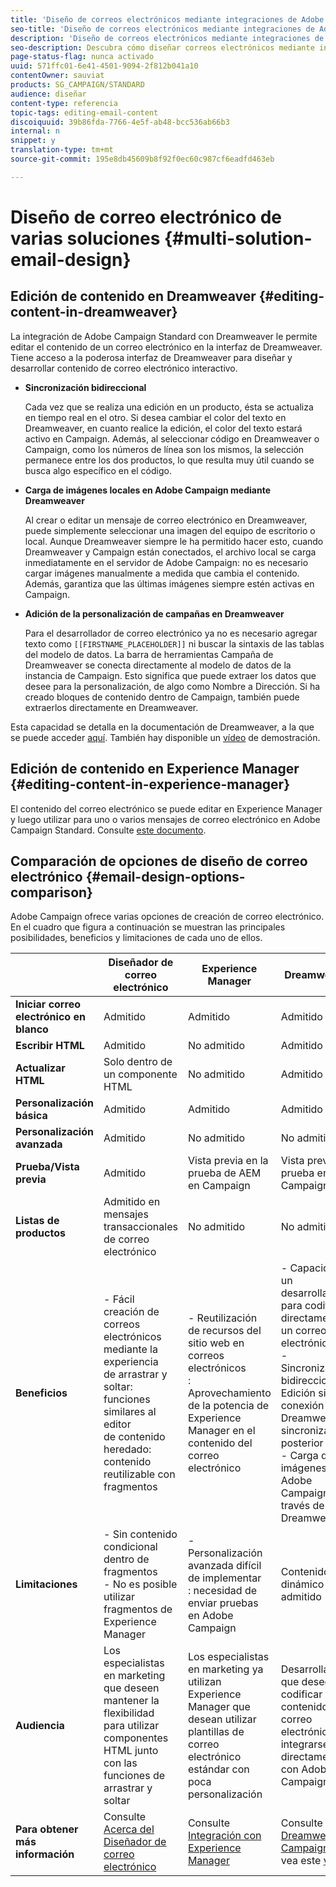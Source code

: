 ```yaml
---
title: 'Diseño de correos electrónicos mediante integraciones de Adobe Campaign '
seo-title: 'Diseño de correos electrónicos mediante integraciones de Adobe Campaign  '
description: 'Diseño de correos electrónicos mediante integraciones de Adobe Campaign '
seo-description: Descubra cómo diseñar correos electrónicos mediante integraciones de Adobe Campaign en el Diseñador de correo electrónico.
page-status-flag: nunca activado
uuid: 571ffc01-6e41-4501-9094-2f812b041a10
contentOwner: sauviat
products: SG_CAMPAIGN/STANDARD
audience: diseñar
content-type: referencia
topic-tags: editing-email-content
discoiquuid: 39b86fda-7766-4e5f-ab48-bcc536ab66b3
internal: n
snippet: y
translation-type: tm+mt
source-git-commit: 195e8db45609b8f92f0ec60c987cf6eadfd463eb

---
```


# Diseño de correo electrónico de varias soluciones {#multi-solution-email-design}

## Edición de contenido en Dreamweaver {#editing-content-in-dreamweaver}

La integración de Adobe Campaign Standard con Dreamweaver le permite editar el contenido de un correo electrónico en la interfaz de Dreamweaver. Tiene acceso a la poderosa interfaz de Dreamweaver para diseñar y desarrollar contenido de correo electrónico interactivo.

* **Sincronización bidireccional**

   Cada vez que se realiza una edición en un producto, ésta se actualiza en tiempo real en el otro. Si desea cambiar el color del texto en Dreamweaver, en cuanto realice la edición, el color del texto estará activo en Campaign. Además, al seleccionar código en Dreamweaver o Campaign, como los números de línea son los mismos, la selección permanece entre los dos productos, lo que resulta muy útil cuando se busca algo específico en el código.

* **Carga de imágenes locales en Adobe Campaign mediante Dreamweaver**

   Al crear o editar un mensaje de correo electrónico en Dreamweaver, puede simplemente seleccionar una imagen del equipo de escritorio o local. Aunque Dreamweaver siempre le ha permitido hacer esto, cuando Dreamweaver y Campaign están conectados, el archivo local se carga inmediatamente en el servidor de Adobe Campaign: no es necesario cargar imágenes manualmente a medida que cambia el contenido. Además, garantiza que las últimas imágenes siempre estén activas en Campaign.

* **Adición de la personalización de campañas en Dreamweaver**

   Para el desarrollador de correo electrónico ya no es necesario agregar texto como `[[FIRSTNAME_PLACEHOLDER]]` ni buscar la sintaxis de las tablas del modelo de datos. La barra de herramientas Campaña de Dreamweaver se conecta directamente al modelo de datos de la instancia de Campaign. Esto significa que puede extraer los datos que desee para la personalización, de algo como Nombre a Dirección. Si ha creado bloques de contenido dentro de Campaign, también puede extraerlos directamente en Dreamweaver.

Esta capacidad se detalla en la documentación de Dreamweaver, a la que se puede acceder [aquí](https://helpx.adobe.com/dreamweaver/using/working-with-dreamweaver-and-campaign.html). También hay disponible un [vídeo](https://helpx.adobe.com/campaign/kt/acs/using/acs-dreamweaver-integration-feature-video-use.html) de demostración.

## Edición de contenido en Experience Manager {#editing-content-in-experience-manager}

El contenido del correo electrónico se puede editar en Experience Manager y luego utilizar para uno o varios mensajes de correo electrónico en Adobe Campaign Standard. Consulte [este documento](../../integrating/using/integrating-with-experience-manager.md).

## Comparación de opciones de diseño de correo electrónico {#email-design-options-comparison}

Adobe Campaign ofrece varias opciones de creación de correo electrónico. En el cuadro que figura a continuación se muestran las principales posibilidades, beneficios y limitaciones de cada uno de ellos.

<table> 
 <thead> 
  <tr> 
   <th> </th> 
   <th> Diseñador de correo electrónico<br /> </th> 
   <th> Experience Manager<br /> </th> 
   <th> Dreamweaver<br /> </th> 
  </tr> 
 </thead> 
 <tbody> 
  <tr> 
   <td> <strong>Iniciar correo electrónico en blanco</strong><br /> </td> 
   <td> Admitido<br /> </td> 
   <td> Admitido<br /> </td> 
   <td> Admitido<br /> </td> 
  </tr> 
  <tr> 
   <td> <strong>Escribir HTML</strong><br /> </td> 
   <td> Admitido<br /> </td> 
   <td> No admitido<br /> </td> 
   <td> Admitido<br /> </td> 
  </tr> 
  <tr> 
   <td> <strong>Actualizar HTML</strong><br /> </td> 
   <td> Solo dentro de un componente HTML<br /> </td> 
   <td> No admitido<br /> </td> 
   <td> Admitido<br /> </td> 
  </tr> 
  <tr> 
   <td> <strong>Personalización básica</strong><br /> </td> 
   <td> Admitido<br /> </td> 
   <td> Admitido<br /> </td> 
   <td> Admitido<br /> </td> 
  </tr> 
  <tr> 
   <td> <strong>Personalización avanzada</strong><br /> </td> 
   <td> Admitido<br /> </td> 
   <td> No admitido<br /> </td> 
   <td> No admitido<br /> </td> 
  </tr> 
  <tr> 
   <td> <strong>Prueba/Vista previa</strong><br /> </td> 
   <td> Admitido<br /> </td> 
   <td> Vista previa en la prueba de AEM<br /> en Campaign<br /> </td> 
   <td> Vista previa y prueba en Campaign<br /> </td> 
  </tr> 
  <tr> 
   <td> <strong>Listas de productos</strong><br /> </td> 
   <td> Admitido en mensajes transaccionales de correo electrónico<br /> </td> 
   <td> No admitido<br /> </td> 
   <td> No admitido<br /> </td> 
  </tr> 
  <tr> 
   <td> <strong>Beneficios</strong><br /> </td> 
   <td> 
     - Fácil creación de correos electrónicos mediante la experiencia<br/>de arrastrar y soltar: funciones similares al editor<br/>de contenido heredado: contenido reutilizable con fragmentos
  </td> 
   <td> 
     - Reutilización de recursos del sitio web en correos electrónicos<br/>: Aprovechamiento de la potencia de Experience Manager en el contenido del correo electrónico
    </td> 
   <td> 
    - Capacidad de un desarrollador para codificar directamente un correo electrónico<br/>- Sincronización<br/>bidireccional - Edición sin conexión en Dreamweaver y sincronización posterior<br/>- Carga de imágenes en Adobe Campaign a través de Dreamweaver
  </td> 
  </tr> 
  <tr> 
   <td> <strong>Limitaciones</strong><br /> </td> 
   <td> 
     - Sin contenido condicional dentro de fragmentos<br/>- No es posible utilizar fragmentos de Experience Manager
  </td> 
   <td> 
     - Personalización avanzada difícil de implementar<br/>: necesidad de enviar pruebas en Adobe Campaign
  </td> 
   <td> Contenido dinámico no admitido<br /> </td> 
  </tr> 
  <tr> 
   <td> <strong>Audiencia</strong><br /> </td> 
   <td> Los especialistas en marketing que deseen mantener la flexibilidad para utilizar componentes HTML junto con las funciones de arrastrar y soltar<br /> </td> 
   <td> Los especialistas en marketing ya utilizan Experience Manager que desean utilizar plantillas de correo electrónico estándar con poca personalización<br /> </td> 
   <td> Desarrolladores que deseen codificar el contenido del correo electrónico e integrarse directamente con Adobe Campaign<br /> </td> 
  </tr> 
  <tr> 
   <td> <strong>Para obtener más información</strong><br /> </td> 
   <td> Consulte <a href="../../designing/using/overview.md">Acerca del Diseñador de correo electrónico</a><br /> </td> 
   <td> Consulte <a href="../../integrating/using/integrating-with-experience-manager.md">Integración con Experience Manager</a><br /> </td> 
   <td> Consulte <a href="https://helpx.adobe.com/dreamweaver/using/working-with-dreamweaver-and-campaign.html">Dreamweaver y Campaign</a> y vea este <a href="https://helpx.adobe.com/campaign/kt/acs/using/acs-dreamweaver-integration-feature-video-use.html">vídeo</a><br /> </td> 
  </tr> 
 </tbody> 
</table>
